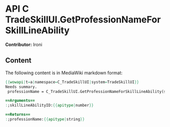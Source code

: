 # API C TradeSkillUI.GetProfessionNameForSkillLineAbility

**Contributor:** Ironi

## Content

The following content is in MediaWiki markdown format:

```mediawiki
{{wowapi|t=a|namespace=C_TradeSkillUI|system=TradeSkillUI}}
Needs summary.
 professionName = C_TradeSkillUI.GetProfessionNameForSkillLineAbility(skillLineAbilityID)

==Arguments==
:;skillLineAbilityID:{{apitype|number}}

==Returns==
:;professionName:{{apitype|string}}
```